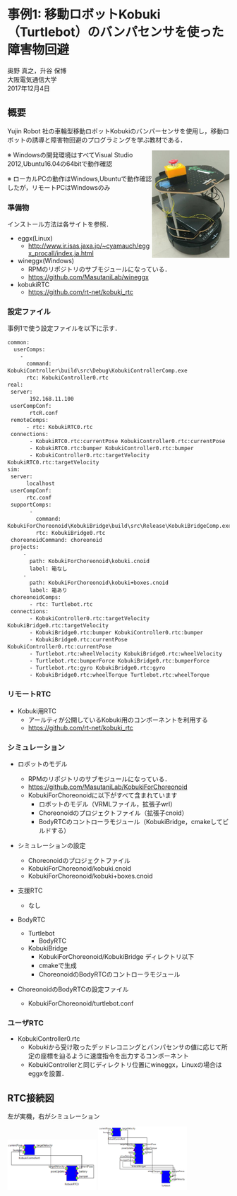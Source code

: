 # 事例1: 移動ロボットKobuki（Turtlebot）のバンパセンサを使った障害物回避

奥野 真之，升谷 保博  
大阪電気通信大学  
2017年12月4日  

## 概要
Yujin Robot 社の車輪型移動ロボットKobukiのバンパーセンサを使用し，移動ロボットの誘導と障害物回避のプログラミングを学ぶ教材である．


<p><img src="images/KOBUKI_.jpg" title="KOBUKI"  width="35%" height="35%" align="right"/></p> 


※ Windowsの開発環境はすべてVisual Studio 2012,Ubuntu16.04の64bitで動作確認

※ ローカルPCの動作はWindows,Ubuntuで動作確認したが，リモートPCはWindowsのみ

### 準備物
インストール方法は各サイトを参照．
- eggx(Linux)
  - http://www.ir.isas.jaxa.jp/~cyamauch/eggx_procall/index.ja.html
- wineggx(Windows)
  - RPMのリポジトリのサブモジュールになっている．
  - https://github.com/MasutaniLab/wineggx
- kobukiRTC
  - https://github.com/rt-net/kobuki_rtc

### 設定ファイル
事例1で使う設定ファイルを以下に示す．

```
common:
  userComps:
    -
      command: KobukiController\build\src\Debug\KobukiControllerComp.exe
      rtc: KobukiController0.rtc
real:
 server:
       192.168.11.100 
 userCompConf: 
       rtcR.conf     
 remoteComps:   
      - rtc: KobukiRTC0.rtc 
 connections:
       - KobukiRTC0.rtc:currentPose KobukiController0.rtc:currentPose 
       - KobukiRTC0.rtc:bumper KobukiController0.rtc:bumper
       - KobukiController0.rtc:targetVelocity KobukiRTC0.rtc:targetVelocity
sim:
 server: 
      localhost 
 userCompConf: 
      rtc.conf     
 supportComps: 
       - 
         command: KobukiForChoreonoid\KobukiBridge\build\src\Release\KobukiBridgeComp.exe
         rtc: KobukiBridge0.rtc
 choreonoidCommand: choreonoid
 projects:
     -
       path: KobukiForChoreonoid\kobuki.cnoid
       label: 箱なし
     -
       path: KobukiForChoreonoid\kobuki+boxes.cnoid
       label: 箱あり
 choreonoidComps:  
       - rtc: Turtlebot.rtc
 connections: 
       - KobukiController0.rtc:targetVelocity KobukiBridge0.rtc:targetVelocity
       - KobukiBridge0.rtc:bumper KobukiController0.rtc:bumper
       - KobukiBridge0.rtc:currentPose KobukiController0.rtc:currentPose
       - Turtlebot.rtc:wheelVelocity KobukiBridge0.rtc:wheelVelocity
       - Turtlebot.rtc:bumperForce KobukiBridge0.rtc:bumperForce
       - Turtlebot.rtc:gyro KobukiBridge0.rtc:gyro
       - KobukiBridge0.rtc:wheelTorque Turtlebot.rtc:wheelTorque
```


### リモートRTC

- Kobuki用RTC
  - アールティが公開しているKobuki用のコンポーネントを利用する
  - https://github.com/rt-net/kobuki_rtc

### シミュレーション

- ロボットのモデル
  - RPMのリポジトリのサブモジュールになっている．
  - https://github.com/MasutaniLab/KobukiForChoreonoid
  - KobukiForChoreonoidに以下がすべて含まれています
    - ロボットのモデル（VRMLファイル，拡張子wrl）
    - Choreonoidのプロジェクトファイル（拡張子cnoid）
    - BodyRTCのコントローラモジュール（KobukiBridge，cmakeしてビルドする）
  


- シミュレーションの設定
  - Choreonoidのプロジェクトファイル
  - KobukiForChoreonoid/kobuki.cnoid
  - KobukiForChoreonoid/kobuki+boxes.cnoid

- 支援RTC
  - なし
- BodyRTC
  - Turtlebot
    - BodyRTC
  - KobukiBridge
    - KobukiForChoreonoid/KobukiBridge ディレクトリ以下
    - cmakeで生成
    - ChoreonoidのBodyRTCのコントローラモジュール

- ChoreonoidのBodyRTCの設定ファイル 
  - KobukiForChoreonoid/turtlebot.conf

### ユーザRTC

- KobukiController0.rtc
  - Kobukiから受け取ったデッドレコニングとバンパセンサの値に応じて所定の座標を辿るように速度指令を出力するコンポーネント
  - KobukiControllerと同じディレクトリ位置にwineggx，Linuxの場合はeggxを設置．

## RTC接続図
左が実機，右がシミュレーション
<p><img src="images/real2.jpg" title="実機のRTC接続図"  width="40%" height="40%"/> <img src="images/sim2.jpg" title="シミュレーションのRTC接続図"  width="40%" height="40%"/></p> 


